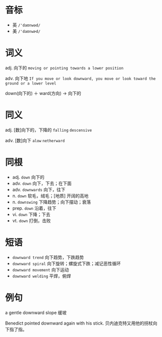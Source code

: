 # 音标

- 英 `/'daʊnwəd/`
- 美 `/'daʊnwɚd/`

# 词义

adj. 向下的
`moving or pointing towards a lower position`

adv. 向下地
`If you move or look downward, you move or look toward the ground or a lower level`



down(向下的) ＋ ward(方向) → 向下的

# 同义

adj. [数]向下的，下降的
`falling` `descensive`

adv. [数]向下
`alow` `netherward`

# 同根

- adj. `down` 向下的
- adv. `down` 向下，下去；在下面
- adv. `downwards` 向下，往下
- n. `down` 软毛，绒毛；[地质] 开阔的高地
- n. `downswing` 下降趋势；向下摆动；衰落
- prep. `down` 沿着，往下
- vi. `down` 下降；下去
- vt. `down` 打倒，击败

# 短语

- `downward trend` 向下趋势，下跌趋势
- `downward spiral` 向下旋转；螺旋式下跌；减记恶性循环
- `downward movement` 向下运动
- `downward welding` 平焊，俯焊

# 例句

a gentle downward slope
缓坡

Benedict pointed downward again with his stick.
贝内迪克特又用他的拐杖向下指了指。


